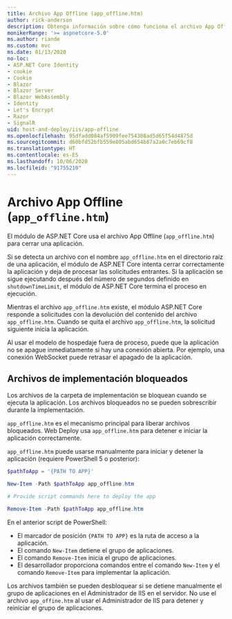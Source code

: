 ```yaml
---
title: Archivo App Offline (app_offline.htm)
author: rick-anderson
description: Obtenga información sobre cómo funciona el archivo App Offline (`app_offline.htm`) con el módulo de ASP.NET Core.
monikerRange: '>= aspnetcore-5.0'
ms.author: riande
ms.custom: mvc
ms.date: 01/13/2020
no-loc:
- ASP.NET Core Identity
- cookie
- Cookie
- Blazor
- Blazor Server
- Blazor WebAssembly
- Identity
- Let's Encrypt
- Razor
- SignalR
uid: host-and-deploy/iis/app-offline
ms.openlocfilehash: 95dfadd084af5909fee754308ad5d65f54d4875d
ms.sourcegitcommit: d60bfd52bfb559e805abd654b87a2a0c7eb69cf8
ms.translationtype: HT
ms.contentlocale: es-ES
ms.lasthandoff: 10/06/2020
ms.locfileid: "91755210"
---
```

# <a name="app-offline-file-app_offlinehtm"></a>Archivo App Offline (`app_offline.htm`)

El módulo de ASP.NET Core usa el archivo App Offline (`app_offline.htm`) para cerrar una aplicación.

Si se detecta un archivo con el nombre `app_offline.htm` en el directorio raíz de una aplicación, el módulo de ASP.NET Core intenta cerrar correctamente la aplicación y deja de procesar las solicitudes entrantes. Si la aplicación se sigue ejecutando después del número de segundos definido en `shutdownTimeLimit`, el módulo de ASP.NET Core termina el proceso en ejecución.

Mientras el archivo `app_offline.htm` existe, el módulo ASP.NET Core responde a solicitudes con la devolución del contenido del archivo `app_offline.htm`. Cuando se quita el archivo `app_offline.htm`, la solicitud siguiente inicia la aplicación.

Al usar el modelo de hospedaje fuera de proceso, puede que la aplicación no se apague inmediatamente si hay una conexión abierta. Por ejemplo, una conexión WebSocket puede retrasar el apagado de la aplicación.

## <a name="locked-deployment-files"></a>Archivos de implementación bloqueados

Los archivos de la carpeta de implementación se bloquean cuando se ejecuta la aplicación. Los archivos bloqueados no se pueden sobrescribir durante la implementación.

`app_offline.htm` es el mecanismo principal para liberar archivos bloqueados. Web Deploy usa `app_offline.htm` para detener e iniciar la aplicación correctamente.

`app_offline.htm` puede usarse manualmente para iniciar y detener la aplicación (requiere PowerShell 5 o posterior):

```powershell
$pathToApp = '{PATH TO APP}'

New-Item -Path $pathToApp app_offline.htm

# Provide script commands here to deploy the app

Remove-Item -Path $pathToApp app_offline.htm
```

En el anterior script de PowerShell:

* El marcador de posición `{PATH TO APP}` es la ruta de acceso a la aplicación.
* El comando `New-Item` detiene el grupo de aplicaciones.
* El comando `Remove-Item` inicia el grupo de aplicaciones.
* El desarrollador proporciona comandos entre el comando `New-Item` y el comando `Remove-Item` para implementar la aplicación.

Los archivos también se pueden desbloquear si se detiene manualmente el grupo de aplicaciones en el Administrador de IIS en el servidor. No use el archivo `app_offine.htm` al usar el Administrador de IIS para detener y reiniciar el grupo de aplicaciones.
